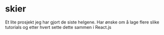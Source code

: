 # skier
Et lite prosjekt jeg har gjort de siste helgene. Har ønske om å lage flere slike tutorials og etter hvert sette dette sammen i React.js
